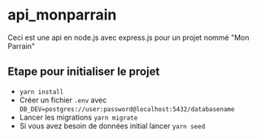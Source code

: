 # api_monparrain
Ceci est une api en node.js avec express.js pour un projet nommé "Mon Parrain"
## Etape pour initialiser le projet
- ``yarn install``
- Créer un fichier `.env` avec `DB_DEV=postgres://user:password@localhost:5432/databasename`
- Lancer les migrations `yarn migrate`
- Si vous avez besoin de données initial lancer `yarn seed`
